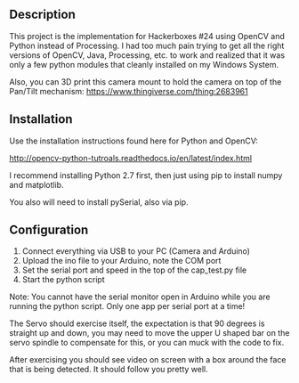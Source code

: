 
Description
-----------------
This project is the implementation for Hackerboxes #24 using OpenCV and Python instead of Processing.   I had too much pain trying to get all the right versions of OpenCV, Java, Processing, etc. to work and realized that it was only a few python modules that cleanly installed on my Windows System.

Also, you can 3D print this camera mount to hold the camera on top of the Pan/Tilt mechanism: https://www.thingiverse.com/thing:2683961

Installation 
-------------------------
Use the installation instructions found here for Python and OpenCV:

http://opencv-python-tutroals.readthedocs.io/en/latest/index.html

I recommend installing Python 2.7 first, then just using pip to install numpy and matplotlib.

You also will need to install pySerial, also via pip.

Configuration
--------------------------
1.  Connect everything via USB to your PC (Camera and Arduino)
2.  Upload the ino file to your Arduino, note the COM port
3.  Set the serial port and speed in the top of the cap_test.py file
4.  Start the python script

Note:  You cannot have the serial monitor open in Arduino while you are running the python script.  Only one app per serial port at a time!

The Servo should exercise itself, the expectation is that 90 degrees is straight up and down, you may need to move the upper U shaped bar on the servo spindle to compensate for this, or you can muck with the code to fix.

After exercising you should see video on screen with a box around the face that is being detected.  It should follow you pretty well.  


